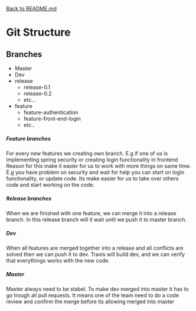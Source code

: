 [Back to README.md](../README.md)

# Git Structure

## Branches

- Master
- Dev
- release
  - release-0.1
  - release-0.2
  - etc...
- feature
  - feature-authentication
  - feature-front-end-login
  - etc..

##### Feature branches
For every new features we creating own branch. E.g if one of us is implementing spring security or creating login functionality in frontend
Reason for this make it easier for us to work with more things on same time. E.g you have problem on security and wait for help you can start on login functionality, or update code.
Its make easier for us to take over others code and start working on the code.

##### Release branches
When we are finished with one feature, we can merge it into a release branch. In this release branch will it wait until we push it to master branch.

##### Dev
When all features are merged together into a release and all conflicts are solved then we can push it to dev. Travis will build dev, and we can verify that everythings works with the new code.

##### Master
Master always need to be stabel. To make dev merged into master it has to go trough all pull requests. It means one of the team need to do a code review and confirm the merge before its allowing merged into master